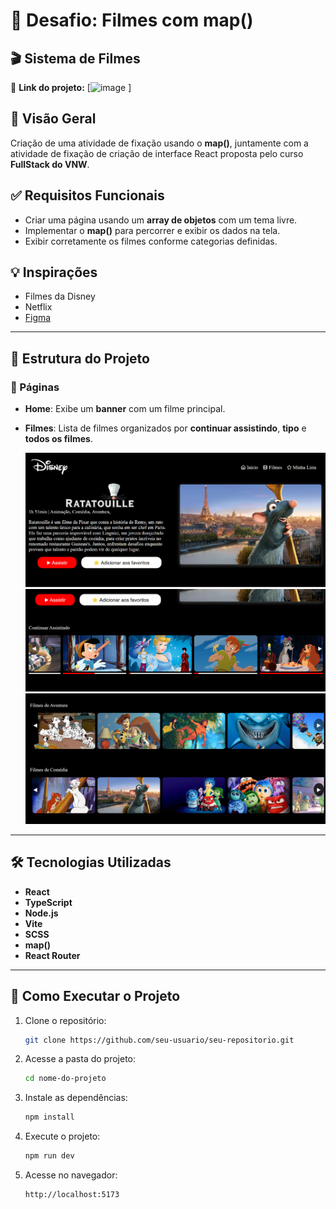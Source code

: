 # 📌 Desafio: Filmes com map()

## 🎬 Sistema de Filmes

🔗 **Link do projeto:** [![image](https://github.com/user-attachments/assets/2ba4e581-13bb-40ab-bec5-d9b61659b09f)
]

## 📌 Visão Geral
Criação de uma atividade de fixação usando o **map()**, juntamente com a atividade de fixação de criação de interface React proposta pelo curso **FullStack do VNW**.

## ✅ Requisitos Funcionais
- Criar uma página usando um **array de objetos** com um tema livre.
- Implementar o **map()** para percorrer e exibir os dados na tela.
- Exibir corretamente os filmes conforme categorias definidas.

## 💡 Inspirações
- Filmes da Disney
- Netflix
- [Figma](https://www.figma.com/design/5GZiDiMXLdazvjzjOqF3Pw/NatalFlix-(Copy)?node-id=4-2&t=f4dYFZBpnLaChqos-0)

---

## 📁 Estrutura do Projeto

### 📄 Páginas
- **Home**: Exibe um **banner** com um filme principal.
- **Filmes**: Lista de filmes organizados por **continuar assistindo**, **tipo** e **todos os filmes**.


  <img src="./desafio-filmes/public/img/inicio.png" alt="Imagem inicial" />
  <img src="./desafio-filmes/public/img/next.png" alt="Imagem próxima" />
  <img src="./desafio-filmes/public/img/filmes.png" alt="Imagem de filmes" />
---

## 🛠️ Tecnologias Utilizadas
- **React**
- **TypeScript**
- **Node.js**
- **Vite**
- **SCSS**
- **map()**
- **React Router**

---

## 🚀 Como Executar o Projeto

1. Clone o repositório:
   ```bash
   git clone https://github.com/seu-usuario/seu-repositorio.git
   ```
2. Acesse a pasta do projeto:
   ```bash
   cd nome-do-projeto
   ```
3. Instale as dependências:
   ```bash
   npm install
   ```
4. Execute o projeto:
   ```bash
   npm run dev
   ```
5. Acesse no navegador:
   ```
   http://localhost:5173
   ```

